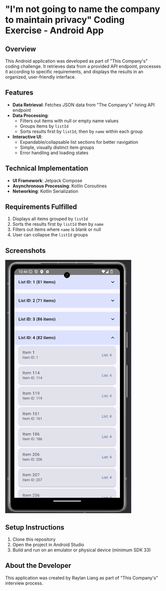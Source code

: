# "I'm not going to name the company to maintain privacy" Coding Exercise - Android App

## Overview

This Android application was developed as part of "This Company's" coding challenge. It retrieves data from a provided API endpoint, processes it according to specific requirements, and displays the results in an organized, user-friendly interface.

## Features

- **Data Retrieval**: Fetches JSON data from "The Company's" hiring API endpoint
- **Data Processing**: 
  - Filters out items with null or empty name values
  - Groups items by `listId`
  - Sorts results first by `listId`, then by `name` within each group
- **Interactive UI**:
  - Expandable/collapsable list sections for better navigation
  - Simple, visually distinct item groups
  - Error handling and loading states

## Technical Implementation


- **UI Framework**: Jetpack Compose
- **Asynchronous Processing**: Kotlin Coroutines
- **Networking**: Kotlin Serialization

## Requirements Fulfilled

1.  Displays all items grouped by `listId`
2.  Sorts the results first by `listId` then by `name`
3.  Filters out items where `name` is blank or null
4.  User can collapse the `listId` groups

## Screenshots

![Home Screen](screenshots/screenshot.png)

## Setup Instructions

1. Clone this repository
2. Open the project in Android Studio
3. Build and run on an emulator or physical device (minimum SDK 33)

## About the Developer

This application was created by Raylan Liang as part of "This Company's" interview process.
